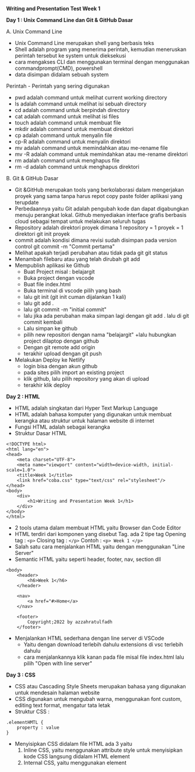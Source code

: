 **Writing and Presentation Test Week 1**

**Day 1 : Unix Command Line dan Git & GitHub Dasar**

A. Unix Command Line
* Unix Command Line merupakan shell yang berbasis teks
* Shell adalah program yang menerima perintah, kemudian meneruskan perintah tersebut ke system untuk dieksekusi
* cara mengakses CLI dan menggunakan terminal dengan menggunakan commandprompt(CMD), powershell
* data disimpan didalam sebuah system

Perintah - Perintah yang sering digunakan
* pwd adalah command untuk melihat current working directory
* ls adalah command untuk melihat isi sebuah directory 
* cd adalah command untuk berpindah directory
* cat adalah command untuk melihat isi files 
* touch adalah command untuk membuat file
* mkdir adalah command untuk membuat direktori
* cp adalah command untuk menyalin file
* cp-R adalah command untuk menyalin direktori 
* mv adalah command untuk memindahkan atau me-rename file
* mv -R adalah command untuk memindahkan atau me-rename direktori 
* rm adalah command untuk menghapus file 
* rm -d adalah  command untuk menghapus direktori


B. Git & GitHub Dasar
* Git &GitHub merupakan tools yang berkolaborasi dalam mengerjakan proyek yang sama tanpa harus repot copy paste folder aplikasi yang terupdate
* Perbedaannya yaitu Git adalah pengubah kode dan dapat digabungkan menuju perangkat lokal. Github menyediakan interface grafis berbasis cloud sebagai tempat untuk melakukan seluruh tugas
* Repository adalah direktori proyek dimana
1 repository = 1 proyek = 1 direktori
    git init proyek
* commit adalah kondisi dimana revisi sudah disimpan pada version control
    git commit -m "Commit pertama"
* Melihat apakah terjadi perubahan atau tidak pada git
    git status
* Menambah filebaru atau yang telah dirubah
    git add
* Mempublish aplikasi ke Github
    + Buat Project misal : belajargit
    + Buka project dengan vscode
    + Buat file index.html
    + Buka terminal di vscode pilih yang bash
    + lalu git init (git init cuman dijalankan 1 kali)
    + lalu git add .
    + lalu git commit -m "initial commit"
    + lalu jika ada perubahan maka simpan lagi dengan git add . lalu di git commit kembali
    + Lalu simpan ke github
    + pilih new repositori dengan nama "belajargit"
    +lalu hubungkan project dilaptop dengan github
    + Dengan git remote add origin
    + terakhir upload dengan git push
* Melakukan Deploy ke Netlify
    + login bisa dengan akun github
    + pada sites pilih import an existing project
    + klik github, lalu pilih repository yang akan di upload
    + terakhir klik deploy

**Day 2 : HTML**
* HTML adalah singkatan dari Hyper Text Markup Language
* HTML adalah bahasa komputer yang digunakan untuk membuat kerangka atau struktur untuk halaman website di internet
* Fungsi HTML adalah sebagai kerangka
* Struktur Dasar HTML
```
<!DOCTYPE html>
<html lang="en">
<head>
    <meta charset="UTF-8">
    <meta name="viewport" content="width=device-width, initial-scale=1.0">
    <title>Week 1</title>
    <link href="coba.css" type="text/css" rel="stylesheet"/>
</head>
<body>
    <div>
        <h1>Writing and Presentation Week 1</h1>
    </div>
</body>
</html>
```
* 2 tools utama dalam membuat HTML yaitu Browser dan Code Editor
* HTML terdiri dari komponen yang disebut Tag. ada 2 tipe tag
        Opening tag : ``<p>``
        Closing tag : ``</p>``
        Contoh : ``<p> Week 1 </p>``
* Salah satu cara menjalankan HTML yaitu dengan menggunakan "Line Server"
* Semantic HTML yaitu seperti header, footer, nav, section dll
```
<body>
    <header>
        <h6>Week 1</h6>
    </header>
    
    <nav>
        <a href="#>Home</a>
    </nav>
    
    <footer>
        Copyright;2022 by azzahratulfadh
    </footer>
```
* Menjalankan HTML sederhana dengan line server di VSCode
    + Yaitu dengan download terlebih dahulu extensions di vsc terlebih dahulu
    + cara menjalankannya klik kanan pada file misal file index.html lalu pilih "Open with line server"

**Day 3 : CSS**
* CSS atau Cascading Style Sheets merupakan bahasa yang digunakan untuk mendesain halaman website
* CSS digunakan untuk mengubah warna, menggunakan font custom, editing text format, mengatur tata letak 
* Struktur CSS :
```
.elementHMTL {
    property : value
}
```
* Menyisipkan CSS didalam file HTML ada 3 yaitu
    1. Inline CSS, yaitu menggunakan attribute style untuk menyisipkan kode CSS langsung didalam HTML element
    2. Internal CSS, yaitu menggunakan element <style> untuk menyisipkan kode CSS. Element <style> tersebut diletakkan didalam element
    3. External CSS, yaitu sebuah file CSS terpisah yang disambungkan dengan file HTML dengan menggunakan element <link>
* Cara mengakses file CSS di HTML
```
<link href="styles.css" type="text/css" rel="stylesheet"/>
```
* Flexbox adalah cara untuk mengatur layout
* Flexbox memiliki kemampuan untuk menyesuaikan layout secara otomatis
* Flexbox memiliki 1 parent/container dan bisa beberapa child/item
* Flex-dirextion digunakan untuk mengatur letak item child
* Flex-wrap akan membuat tata letak item children dalam 1 line saja
* Flex-flow digunakan sebagai shortcut untuk set up flex-direction dan flex-wrap bersamaan
* Properti order pada flex berfungsi untuk ordering item mana yang ingin diatur posisinya berdasarkan urutan order
* Justify-content digunakan untuk mengatur tata letak dan sopace antar item child secara horizontal atau main axis
* Flex-grow digunakan untuk mengatur suatu item child pada flexbox
* Flex-shrink adalah properti yang membuat size suatu item child mengecil secara relatif terhadap item child yang lainnya
* Flex-basis adalah properti yang sama fungsinya seperti width

**Day 4 : Algoritma dan Data Structures**
* Algoritma adalah deskripsi berupa step-step yang dibutuhkan untuk menyelesaikan suatu masalah
* Data Struktur digunakan untuk mengelola data Sedangkan Algoritma yang akan menyelesaikan suatu permasalahan menggunakan data tersebut
* Pseudocode adalah menuliskan algoritma dengan umumnya bahasa inggris sebelum diimplementasikan ke bahasa pemograman tertentu
* Manfaat algoritma yaitu membantu untuk menyelesaikan masalah secara runtut
* Algoritma sederhana "Saat proses mengambil minum"
    + pertama pergi menambil gelas
    + lalu pergi ketempat galon
    + kemudian mengambil air
    + lalu meminumnya
* Algoritma dalam bahasa pemrograman
```
nilai1 = 15
nilai2 = 4
Output = Input1 + Input2
Print ("Result", output)
```


**Day 5 : JavaScript Dasar (Conditional & Looping)**
* Javascript adalah bahasa pemrograman yang digunakan untuk membuat suatu website menjadi interaktif
* Contoh Syntax Javascript :
    1. prompt
    2. alert
    3. confirm
* Tipe data pada javascript yaitu
    1. Number, yaitu tipe jenis angka. ada integer dan float
    2. String, yaitu terdiri dari huruf, angka, spasi dan simbol. ada char
    3. Boolean, yaitu tipe data yang memiliki nilai true or false
    4. Null, yaitu tipe data pada sebuah variabel yang tidak memiliki nilai
    5. Undefined, yaitu tipe data yang mempresentasikan variabel yang tidak memiliki nilai
    6. Object, yaitu tipe data yang berisi nilai dan berhubungan dengan dunia nyata
* 3 cara mendefinisikan variabel :
    1. var
    2. let
    3. const
* Contoh :
    let nama : "aya";
    let umur : 20:
    console.log(nama);//output : aya
    console.log(umur);//output : 20

***Conditional***
* Conditonal(persyaratan)
* 2 pernulisan perintah conditional
    + menggunakan if, else if dan else
    + menggunakan switch dan case
* Contoh :
```
let nilaiAndi = 95;

if (nilaiAndi > 80) {
  console.log("SANGAT MEMUASKAN");
} else if (nilaiAndi >= 60 && nilaiAndi <= 80) {
  console.log("MEMUASKAN");
} else {
  console.log("JANGAN MENYERAH, COBA LAGI!");
}

// Output: SANGAT MEMUASKAN
```

***Looping***
* looping(perulangan)
* 5 jenis loop di javascript
    + for
    + for...in
    + for...of
    + while
    + do...while
* Contoh : Perulangan 1-10
```
for(let i = 1; i<=10; i++){
    if(i == 6){
       console.log(i, "yeyy ketemu")
    }else{
       console.log(i)
    }
}
```
